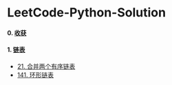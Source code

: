 # LeetCode-Python-Solution
#### 0. [收获](收获.md)
#### 1. [链表](1.链表)
- [21. 合并两个有序链表](1.链表/21.合并两个有序链表)
- [141. 环形链表](141.环形链表)